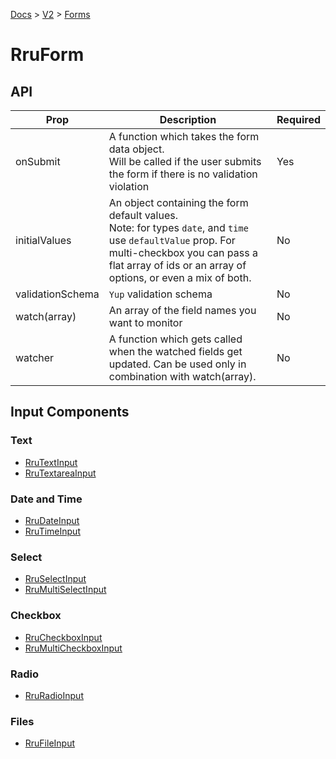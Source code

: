 [Docs](/) > [V2](/docs/v2/get-started) > [Forms](/docs/v2/components/RruForm)


# RruForm

## API

| Prop | Description | Required |
|-|-|-|
| onSubmit | A function which takes the form data object.<br>Will be called if the user submits the form if there is no validation violation | Yes |
| initialValues | An object containing the form default values.<br>Note: for types `date`, and `time` use `defaultValue` prop. For multi-checkbox you can pass a flat array of ids or an array of options, or even a mix of both.  | No |
| validationSchema | `Yup` validation schema | No |
| watch(array) | An array of the field names you want to monitor | No |
| watcher | A function which gets called when the watched fields get updated. Can be used only in combination with watch(array). | No |

## Input Components

### Text
- [RruTextInput](/docs/v2/components/RruTextInput)
- [RruTextareaInput](/docs/v2/components/RruTextareaInput)

### Date and Time
- [RruDateInput](/docs/v2/components/RruDateInput)
- [RruTimeInput](/docs/v2/components/RruTimeInput)

### Select
- [RruSelectInput](/docs/v2/components/RruSelectInput)
- [RruMultiSelectInput](/docs/v2/components/RruMultiSelectInput)

### Checkbox
- [RruCheckboxInput](/docs/v2/components/RruCheckboxInput)
- [RruMultiCheckboxInput](/docs/v2/components/RruMultiCheckboxInput)

### Radio
- [RruRadioInput](/docs/v2/components/RruRadioInput)

### Files
- [RruFileInput](/docs/v2/components/RruFileInput)

